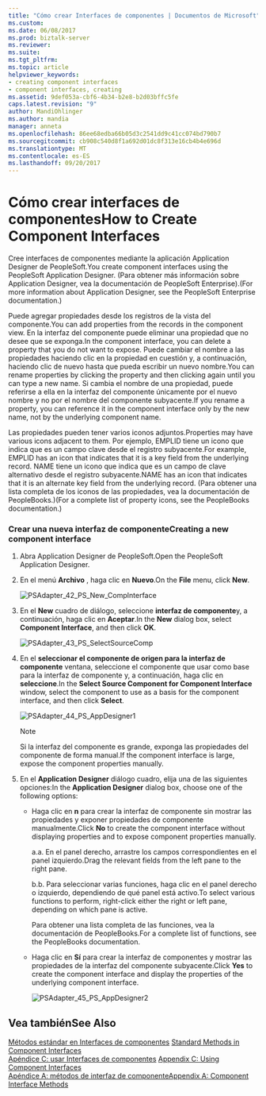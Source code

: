 ```yaml
---
title: "Cómo crear Interfaces de componentes | Documentos de Microsoft"
ms.custom: 
ms.date: 06/08/2017
ms.prod: biztalk-server
ms.reviewer: 
ms.suite: 
ms.tgt_pltfrm: 
ms.topic: article
helpviewer_keywords:
- creating component interfaces
- component interfaces, creating
ms.assetid: 9def053a-cbf6-4b34-b2e8-b2d03bffc5fe
caps.latest.revision: "9"
author: MandiOhlinger
ms.author: mandia
manager: anneta
ms.openlocfilehash: 86ee68edba66b05d3c2541dd9c41cc074bd790b7
ms.sourcegitcommit: cb908c540d8f1a692d01dc8f313e16cb4b4e696d
ms.translationtype: MT
ms.contentlocale: es-ES
ms.lasthandoff: 09/20/2017
---
```

# <a name="how-to-create-component-interfaces"></a><span data-ttu-id="e007b-102">Cómo crear interfaces de componentes</span><span class="sxs-lookup"><span data-stu-id="e007b-102">How to Create Component Interfaces</span></span>
<span data-ttu-id="e007b-103">Cree interfaces de componentes mediante la aplicación Application Designer de PeopleSoft.</span><span class="sxs-lookup"><span data-stu-id="e007b-103">You create component interfaces using the PeopleSoft Application Designer.</span></span> <span data-ttu-id="e007b-104">(Para obtener más información sobre Application Designer, vea la documentación de PeopleSoft Enterprise).</span><span class="sxs-lookup"><span data-stu-id="e007b-104">(For more information about Application Designer, see the PeopleSoft Enterprise documentation.)</span></span>  
  
 <span data-ttu-id="e007b-105">Puede agregar propiedades desde los registros de la vista del componente.</span><span class="sxs-lookup"><span data-stu-id="e007b-105">You can add properties from the records in the component view.</span></span> <span data-ttu-id="e007b-106">En la interfaz del componente puede eliminar una propiedad que no desee que se exponga.</span><span class="sxs-lookup"><span data-stu-id="e007b-106">In the component interface, you can delete a property that you do not want to expose.</span></span> <span data-ttu-id="e007b-107">Puede cambiar el nombre a las propiedades haciendo clic en la propiedad en cuestión y, a continuación, haciendo clic de nuevo hasta que pueda escribir un nuevo nombre.</span><span class="sxs-lookup"><span data-stu-id="e007b-107">You can rename properties by clicking the property and then clicking again until you can type a new name.</span></span> <span data-ttu-id="e007b-108">Si cambia el nombre de una propiedad, puede referirse a ella en la interfaz del componente únicamente por el nuevo nombre y no por el nombre del componente subyacente.</span><span class="sxs-lookup"><span data-stu-id="e007b-108">If you rename a property, you can reference it in the component interface only by the new name, not by the underlying component name.</span></span>  
  
 <span data-ttu-id="e007b-109">Las propiedades pueden tener varios iconos adjuntos.</span><span class="sxs-lookup"><span data-stu-id="e007b-109">Properties may have various icons adjacent to them.</span></span> <span data-ttu-id="e007b-110">Por ejemplo, EMPLID tiene un icono que indica que es un campo clave desde el registro subyacente.</span><span class="sxs-lookup"><span data-stu-id="e007b-110">For example, EMPLID has an icon that indicates that it is a key field from the underlying record.</span></span> <span data-ttu-id="e007b-111">NAME tiene un icono que indica que es un campo de clave alternativo desde el registro subyacente.</span><span class="sxs-lookup"><span data-stu-id="e007b-111">NAME has an icon that indicates that it is an alternate key field from the underlying record.</span></span> <span data-ttu-id="e007b-112">(Para obtener una lista completa de los iconos de las propiedades, vea la documentación de PeopleBooks.)</span><span class="sxs-lookup"><span data-stu-id="e007b-112">(For a complete list of property icons, see the PeopleBooks documentation.)</span></span>  
  
### <a name="creating-a-new-component-interface"></a><span data-ttu-id="e007b-113">Crear una nueva interfaz de componente</span><span class="sxs-lookup"><span data-stu-id="e007b-113">Creating a new component interface</span></span>  
  
1.  <span data-ttu-id="e007b-114">Abra Application Designer de PeopleSoft.</span><span class="sxs-lookup"><span data-stu-id="e007b-114">Open the PeopleSoft Application Designer.</span></span>  
  
2.  <span data-ttu-id="e007b-115">En el menú **Archivo** , haga clic en **Nuevo**.</span><span class="sxs-lookup"><span data-stu-id="e007b-115">On the **File** menu, click **New**.</span></span>  
  
     ![](../core/media/psadapter-42-ps-new-compinterface.gif "PSAdapter_42_PS_New_CompInterface")  
  
3.  <span data-ttu-id="e007b-116">En el **New** cuadro de diálogo, seleccione **interfaz de componente**y, a continuación, haga clic en **Aceptar**.</span><span class="sxs-lookup"><span data-stu-id="e007b-116">In the **New** dialog box, select **Component Interface**, and then click **OK**.</span></span>  
  
     ![](../core/media/psadapter-43-ps-selectsourcecomp.gif "PSAdapter_43_PS_SelectSourceComp")  
  
4.  <span data-ttu-id="e007b-117">En el **seleccionar el componente de origen para la interfaz de componente** ventana, seleccione el componente que usar como base para la interfaz de componente y, a continuación, haga clic en **seleccione**.</span><span class="sxs-lookup"><span data-stu-id="e007b-117">In the **Select Source Component for Component Interface** window, select the component to use as a basis for the component interface, and then click **Select**.</span></span>  
  
     ![](../core/media/psadapter-44-ps-appdesigner1.gif "PSAdapter_44_PS_AppDesigner1")  
  
    > [!NOTE]
    >  <span data-ttu-id="e007b-118">Si la interfaz del componente es grande, exponga las propiedades del componente de forma manual.</span><span class="sxs-lookup"><span data-stu-id="e007b-118">If the component interface is large, expose the component properties manually.</span></span>  
  
5.  <span data-ttu-id="e007b-119">En el **Application Designer** diálogo cuadro, elija una de las siguientes opciones:</span><span class="sxs-lookup"><span data-stu-id="e007b-119">In the **Application Designer** dialog box, choose one of the following options:</span></span>  
  
    -   <span data-ttu-id="e007b-120">Haga clic en **n** para crear la interfaz de componente sin mostrar las propiedades y exponer propiedades de componente manualmente.</span><span class="sxs-lookup"><span data-stu-id="e007b-120">Click **No** to create the component interface without displaying properties and to expose component properties manually.</span></span>  
  
         <span data-ttu-id="e007b-121">a.</span><span class="sxs-lookup"><span data-stu-id="e007b-121">a.</span></span> <span data-ttu-id="e007b-122">En el panel derecho, arrastre los campos correspondientes en el panel izquierdo.</span><span class="sxs-lookup"><span data-stu-id="e007b-122">Drag the relevant fields from the left pane to the right pane.</span></span>  
  
         <span data-ttu-id="e007b-123">b.</span><span class="sxs-lookup"><span data-stu-id="e007b-123">b.</span></span> <span data-ttu-id="e007b-124">Para seleccionar varias funciones, haga clic en el panel derecho o izquierdo, dependiendo de qué panel está activo.</span><span class="sxs-lookup"><span data-stu-id="e007b-124">To select various functions to perform, right-click either the right or left pane, depending on which pane is active.</span></span>  
  
         <span data-ttu-id="e007b-125">Para obtener una lista completa de las funciones, vea la documentación de PeopleBooks.</span><span class="sxs-lookup"><span data-stu-id="e007b-125">For a complete list of functions, see the PeopleBooks documentation.</span></span>  
  
    -   <span data-ttu-id="e007b-126">Haga clic en **Sí** para crear la interfaz de componentes y mostrar las propiedades de la interfaz del componente subyacente.</span><span class="sxs-lookup"><span data-stu-id="e007b-126">Click **Yes** to create the component interface and display the properties of the underlying component interface.</span></span>  
  
         ![](../core/media/psadapter-45-ps-appdesigner2.gif "PSAdapter_45_PS_AppDesigner2")  
  
## <a name="see-also"></a><span data-ttu-id="e007b-127">Vea también</span><span class="sxs-lookup"><span data-stu-id="e007b-127">See Also</span></span>  
 <span data-ttu-id="e007b-128">[Métodos estándar en Interfaces de componentes](../core/standard-methods-in-component-interfaces.md) </span><span class="sxs-lookup"><span data-stu-id="e007b-128">[Standard Methods in Component Interfaces](../core/standard-methods-in-component-interfaces.md) </span></span>  
 <span data-ttu-id="e007b-129">[Apéndice C: usar Interfaces de componentes](../core/appendix-c-using-component-interfaces.md) </span><span class="sxs-lookup"><span data-stu-id="e007b-129">[Appendix C: Using Component Interfaces](../core/appendix-c-using-component-interfaces.md) </span></span>  
 [<span data-ttu-id="e007b-130">Apéndice A: métodos de interfaz de componente</span><span class="sxs-lookup"><span data-stu-id="e007b-130">Appendix A: Component Interface Methods</span></span>](../core/appendix-a-component-interface-methods.md)